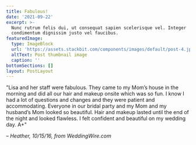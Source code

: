 ```yaml
---
title: Fabulous!
date: '2021-09-22'
excerpt: >-
  Nunc rutrum felis dui, ut consequat sapien scelerisque vel. Integer
  condimentum dignissim justo vel faucibus.
featuredImage:
  type: ImageBlock
  url: 'https://assets.stackbit.com/components/images/default/post-4.jpeg'
  altText: Post thumbnail image
  caption: ''
bottomSections: []
layout: PostLayout
---
```

"Lisa and her staff were fabulous. They came to my Mom’s house in the morning and did all our hair and makeup onsite which was so fun. I know I had a lot of questions and changes and they were patient and accommodating. Everyone in our bridal party and my Mom and my husband’s Mom looked so beautiful. Hair and makeup lasted until the end of the night and looked flawless. I felt confident and beautiful on my wedding day. A+"

*– Heather, 10/15/16, from WeddingWire.com*
